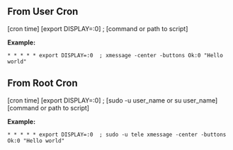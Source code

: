 

## From User Cron

[cron time] [export DISPLAY=:0] ; [command or path to script]

**Example:**

```
* * * * * export DISPLAY=:0  ; xmessage -center -buttons Ok:0 "Hello world"
```


## From Root Cron

[cron time] [export DISPLAY=:0] ; [sudo -u user_name or su user_name] [command or path to script]

**Example:**

```
* * * * * export DISPLAY=:0  ; sudo -u tele xmessage -center -buttons Ok:0 "Hello world"
```
